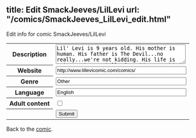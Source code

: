 title: Edit SmackJeeves/LilLevi
url: "/comics/SmackJeeves_LilLevi_edit.html"
---
Edit info for comic SmackJeeves/LilLevi

<form name="comic" action="http://gaepostmail.appspot.com/comic/" method="post">
<table class="comicinfo">
<tr>
<th>Description</th><td><textarea name="description" cols="40" rows="3">Lil' Levi is 9 years old. His mother is human. His father is The Devil...no really...we're not kidding. His life is going to be one hell of a ride! It's kind of like The Omen...but funnier!</textarea></td>
</tr>
<tr>
<th>Website</th><td><input type="text" name="url" value="http://www.lillevicomic.com/comics/" size="40"/></td>
</tr>
<tr>
<th>Genre</th><td><input type="text" name="genre" value="Other" size="40"/></td>
</tr>
<tr>
<th>Language</th><td><input type="text" name="language" value="English" size="40"/></td>
</tr>
<tr>
<th>Adult content</th><td><input type="checkbox" name="adult" value="adult" /></td>
</tr>
<tr>
<th></th><td>
<input type="hidden" name="comic" value="SmackJeeves_LilLevi" />
<input type="submit" name="submit" value="Submit" />
</td>
</tr>
</table>
</form>

Back to the [comic](SmackJeeves_LilLevi.html).
